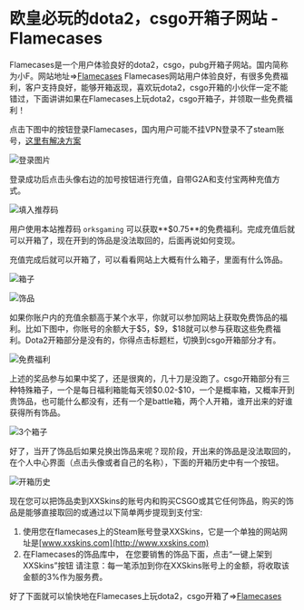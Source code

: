 # 欧皇必玩的dota2，csgo开箱子网站 - Flamecases

Flamecases是一个用户体验良好的dota2，csgo，pubg开箱子网站。国内简称为小F。网站地址=>[Flamecases](https://www.dota2sites.com/redirect/132)
   Flamecases网站用户体验良好，有很多免费福利，客户支持良好，能够开箱返现，喜欢玩dota2，csgo开箱的小伙伴一定不能错过，下面讲讲如果在Flamecases上玩dota2，csgo开箱子，并领取一些免费福利！
   
点击下图中的按钮登录Flamecases，国内用户可能不挂VPN登录不了steam账号，[这里有解决方案](https://www.dota2sites.com/blog/steam-bu-neng-deng-lu-jie-jue)

![登录图片](https://www.dota2sites.com/media/images/blog/C71BBA96-7B9A-4668-B68A-AE596E1CA0E7.png)

登录成功后点击头像右边的加号按钮进行充值，自带G2A和支付宝两种充值方式。

![填入推荐码](https://www.dota2sites.com/media/images/blog/25780DF6-EA50-479A-9376-720132B67F00.png)

用户使用本站推荐码 `orksgaming` 可以获取**\$0.75**的免费福利。完成充值后就可以开箱了，现在开到的饰品是没法取回的，后面再说如何变现。

充值完成后就可以开箱了，可以看看网站上大概有什么箱子，里面有什么饰品。

![箱子](https://www.dota2sites.com/media/images/blog/98320358-8FE8-458B-B8FF-1493AE1D9B05.png)

![饰品](https://www.dota2sites.com/media/images/blog/1F5C726D-09EC-4FF9-A7F5-24467B8D1969.png)

如果你账户内的充值余额高于某个水平，你就可以参加网站上获取免费饰品的福利。比如下图中，你账号的余额大于\$5，\$9，\$18就可以参与获取这些免费福利。Dota2开箱部分是没有的，你得点击标题栏，切换到csgo开箱部分才有。

![免费福利](https://www.dota2sites.com/media/images/blog/BA018C03-E2A0-43B2-993E-DD3030372750.png)

上述的奖品参与如果中奖了，还是很爽的，几十刀是没跑了。csgo开箱部分有三种特殊箱子，一个是每日福利箱能每天领\$0.02-\$10，一个是概率箱，又概率开到贵饰品，也可能什么都没有，还有一个是battle箱，两个人开箱，谁开出来的好谁获得所有饰品。

![3个箱子](https://www.dota2sites.com/media/images/blog/603B2DFC-87B8-4A28-AA8E-A86F481206B1.png)

好了，当开了饰品后如果兑换出饰品来呢？现阶段，开出来的饰品是没法取回的，在个人中心界面（点击头像或者自己的名称），下面的开箱历史中有一个按钮。

![开箱历史](https://www.dota2sites.com/media/images/blog/2783C311-9D21-4668-A983-94B9E88151A7.png)

现在您可以把饰品卖到XXSkins的账号内和购买CSGO或其它任何饰品，购买的饰品是能够直接取回的或通过以下简单两步提现到支付宝:              
 
1. 使用您在flamecases上的Steam账号登录XXSkins，它是一个单独的网站网址是[www.xxskins.com](http://www.xxskins.com)                  
2. 在Flamecases的饰品库中， 在您要销售的饰品下面，点击“一键上架到XXSkins”按钮
请注意：每一笔添加到你在XXSkins账号上的金额，将收取该金额的3%作为服务费。

好了下面就可以愉快地在Flamecases上玩dota2，csgo开箱了=>[Flamecases](https://www.dota2sites.com/redirect/132)


